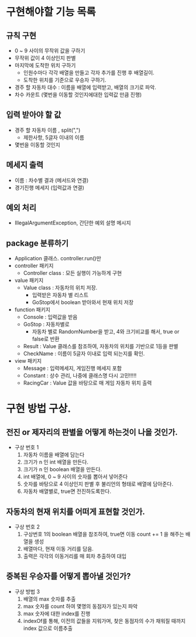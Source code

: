 # 구현해야할 기능 목록

## 규칙 구현
  - 0 ~ 9 사이의 무작위 값을 구하기 
  - 무작위 값이 4 이상인지 판별
  - 마지막에 도착한 위치 구하기
    - 인원수마다 각각 배열을 만들고 각자 추가를 진행 후 배열길이.
    - 도착한 위치를 기준으로 우승자 구하기.
  - 경주 할 자동차 대수 : 이름을 배열에 입력받고, 배열의 크기로 파악.
  - 차수 카운트 (몇번을 이동할 것인지에대한 입력값 만큼 진행)

## 입력 받아야 할 값
  - 경주 할 자동차 이름 , split(",")
    - 제한사항, 5글자 이내의 이름
  - 몇번을 이동할 것인지

## 메세지 출력
  - 이름 : 차수별 결과 (메서드와 연결)
  - 경기진행 메세지 (입력값과 연결)

## 예외 처리
  - IllegalArgumentException, 간단한 예외 설명 메시지

## package 분류하기
- Application 클래스. controller.run()만
- controller 패키지
  - Controller class : 모든 실행이 가능하게 구현
- value 패키지
  - Value class : 자동차의 위치 저장. 
    - 입력받은 자동차 별 리스트 
    - GoStop에서 boolean 받아와서 현재 위치 저장
- function 패키지
    - Console : 입력값을 받음
    - GoStop : 자동차별로
      - 자동차 별로 RandomNumber을 받고, 4와 크기비교를 해서, true or false로 반환 
    - Result : Value 클래스를 참조하여, 자동차의 위치를 기반으로 1등을 판별
    - CheckName : 이름이 5글자 이내로 입력 되는지를 확인.
- view 패키지
  - Message : 입력메세지, 게임진행 메세지 포함
  - Constant : 상수 관리, 나중에 클래스명 다시 고민!!!!!
  - RacingCar : Value 값을 바탕으로 매 게임 자동차 위치 출력

# 구현 방법 구상.

## 전진 or 제자리의 판별을 어떻게 하는것이 나을 것인가.
- 구상 번호 1
  1. 자동차 이름을 배열에 담는다
  2. 크기가 n 인 int 배열을 만든다.
  2. 크기가 n 인 boolean 배열을 만든다.
  3. int 배열에, 0 ~ 9 사이의 숫자를 뽑아서 넣어준다
  4. 숫자를 바탕으로 4 이상인지 판별 후 불리언의 형태로 배열에 담아준다.
  5. 자동차 배열별로, true면 전진하도록한다.

## 자동차의 현재 위치를 어떠게 표현할 것인가.
- 구상 번호 2
  1. 구상번호 1의 boolean 배열을 참조하여, true면 이동 count += 1 을 해주는 배열을 생성
  2. 배열마다, 현재 이동 거리를 담음.
  3. 출력은 각각의 이동거리를 매 회차 추출하여 대입

## 중복된 우승자를 어떻게 뽑아낼 것인가?
- 구상 방법 3
  1. 배열의 max 숫자를 추출
  2. max 숫자를 count 하여 몇명의 동점자가 있는지 파악
  2. max 숫자에 대한 index를 진행
  3. indexOf를 통해, 이전의 값들을 지워가며, 찾은 동점자의 수가 채워질 때까지 index 값으로 이름추출